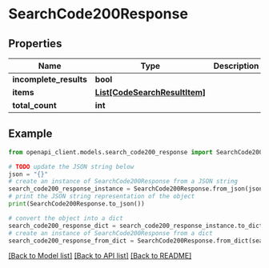 # SearchCode200Response


## Properties

Name | Type | Description | Notes
------------ | ------------- | ------------- | -------------
**incomplete_results** | **bool** |  | 
**items** | [**List[CodeSearchResultItem]**](CodeSearchResultItem.md) |  | 
**total_count** | **int** |  | 

## Example

```python
from openapi_client.models.search_code200_response import SearchCode200Response

# TODO update the JSON string below
json = "{}"
# create an instance of SearchCode200Response from a JSON string
search_code200_response_instance = SearchCode200Response.from_json(json)
# print the JSON string representation of the object
print(SearchCode200Response.to_json())

# convert the object into a dict
search_code200_response_dict = search_code200_response_instance.to_dict()
# create an instance of SearchCode200Response from a dict
search_code200_response_from_dict = SearchCode200Response.from_dict(search_code200_response_dict)
```
[[Back to Model list]](../README.md#documentation-for-models) [[Back to API list]](../README.md#documentation-for-api-endpoints) [[Back to README]](../README.md)


